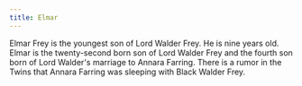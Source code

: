 ```yaml
---
title: Elmar
---
```


Elmar Frey is the youngest son of Lord Walder Frey. He is nine years old. Elmar is the twenty-second born son of Lord Walder Frey and the fourth son born of Lord Walder's marriage to Annara Farring. There is a rumor in the Twins that Annara Farring was sleeping with Black Walder Frey.



